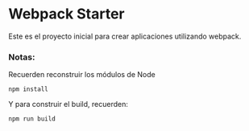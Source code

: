 # Webpack Starter

Este es el proyecto inicial para crear aplicaciones utilizando webpack.

### Notas:
Recuerden reconstruir los módulos de Node 
```
npm install
```
Y para construir el build, recuerden:
```
npm run build
```